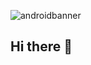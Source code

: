 
![androidbanner](https://github.com/sohag221/sohag221/assets/110124971/2203ae9b-7cf3-44b6-a921-aab4d3fe1005)

## Hi there 👋

<!--
**sohag221/sohag221** is a ✨ _special_ ✨ repository because its `README.md` (this file) appears on your GitHub profile.

Here are some ideas to get you started:

- 🔭 I’m currently working on ...
- 🌱 I’m currently learning ...
- 👯 I’m looking to collaborate on ...
- 🤔 I’m looking for help with ...
- 💬 Ask me about ...
- 📫 How to reach me: ...
- 😄 Pronouns: ...
- ⚡ Fun fact: ...
-->

